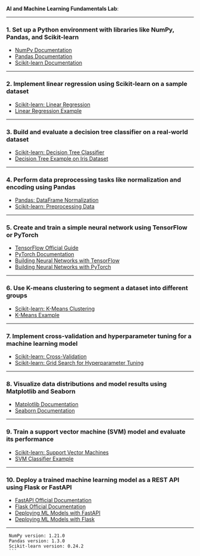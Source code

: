 **AI and Machine Learning Fundamentals Lab**:

---

### **1. Set up a Python environment with libraries like NumPy, Pandas, and Scikit-learn**
   - [NumPy Documentation](https://numpy.org/doc/stable/)
   - [Pandas Documentation](https://pandas.pydata.org/pandas-docs/stable/)
   - [Scikit-learn Documentation](https://scikit-learn.org/stable/documentation.html)

---

### **2. Implement linear regression using Scikit-learn on a sample dataset**
   - [Scikit-learn: Linear Regression](https://scikit-learn.org/stable/modules/linear_model.html#ordinary-least-squares)
   - [Linear Regression Example](https://scikit-learn.org/stable/auto_examples/linear_model/plot_ols.html)

---

### **3. Build and evaluate a decision tree classifier on a real-world dataset**
   - [Scikit-learn: Decision Tree Classifier](https://scikit-learn.org/stable/modules/tree.html#classification)
   - [Decision Tree Example on Iris Dataset](https://scikit-learn.org/stable/auto_examples/tree/plot_iris.html)

---

### **4. Perform data preprocessing tasks like normalization and encoding using Pandas**
   - [Pandas: DataFrame Normalization](https://pandas.pydata.org/docs/reference/api/pandas.DataFrame.html)
   - [Scikit-learn: Preprocessing Data](https://scikit-learn.org/stable/modules/preprocessing.html)

---

### **5. Create and train a simple neural network using TensorFlow or PyTorch**
   - [TensorFlow Official Guide](https://www.tensorflow.org/guide)
   - [PyTorch Documentation](https://pytorch.org/docs/stable/index.html)
   - [Building Neural Networks with TensorFlow](https://www.tensorflow.org/tutorials/quickstart/beginner)
   - [Building Neural Networks with PyTorch](https://pytorch.org/tutorials/beginner/nn_tutorial.html)

---

### **6. Use K-means clustering to segment a dataset into different groups**
   - [Scikit-learn: K-Means Clustering](https://scikit-learn.org/stable/modules/clustering.html#k-means)
   - [K-Means Example](https://scikit-learn.org/stable/auto_examples/cluster/plot_kmeans_digits.html)

---

### **7. Implement cross-validation and hyperparameter tuning for a machine learning model**
   - [Scikit-learn: Cross-Validation](https://scikit-learn.org/stable/modules/cross_validation.html)
   - [Scikit-learn: Grid Search for Hyperparameter Tuning](https://scikit-learn.org/stable/modules/grid_search.html)

---

### **8. Visualize data distributions and model results using Matplotlib and Seaborn**
   - [Matplotlib Documentation](https://matplotlib.org/stable/contents.html)
   - [Seaborn Documentation](https://seaborn.pydata.org/)

---

### **9. Train a support vector machine (SVM) model and evaluate its performance**
   - [Scikit-learn: Support Vector Machines](https://scikit-learn.org/stable/modules/svm.html)
   - [SVM Classifier Example](https://scikit-learn.org/stable/auto_examples/classification/plot_iris_svc.html)

---

### **10. Deploy a trained machine learning model as a REST API using Flask or FastAPI**
   - [FastAPI Official Documentation](https://fastapi.tiangolo.com/)
   - [Flask Official Documentation](https://flask.palletsprojects.com/en/2.0.x/)
   - [Deploying ML Models with FastAPI](https://towardsdatascience.com/deploying-machine-learning-models-as-api-using-fastapi-1730c30239fa)
   - [Deploying ML Models with Flask](https://towardsdatascience.com/deploy-machine-learning-models-using-flask-8bd7911a6b23)

---

     NumPy version: 1.21.0
     Pandas version: 1.3.0
     Scikit-learn version: 0.24.2
     ```


